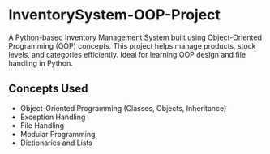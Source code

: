 # InventorySystem-OOP-Project
A Python-based Inventory Management System built using Object-Oriented Programming (OOP) concepts. This project helps manage products, stock levels, and categories efficiently. Ideal for learning OOP design and file handling in Python.
## Concepts Used
- Object-Oriented Programming (Classes, Objects, Inheritance)  
- Exception Handling  
- File Handling  
- Modular Programming  
- Dictionaries and Lists  
